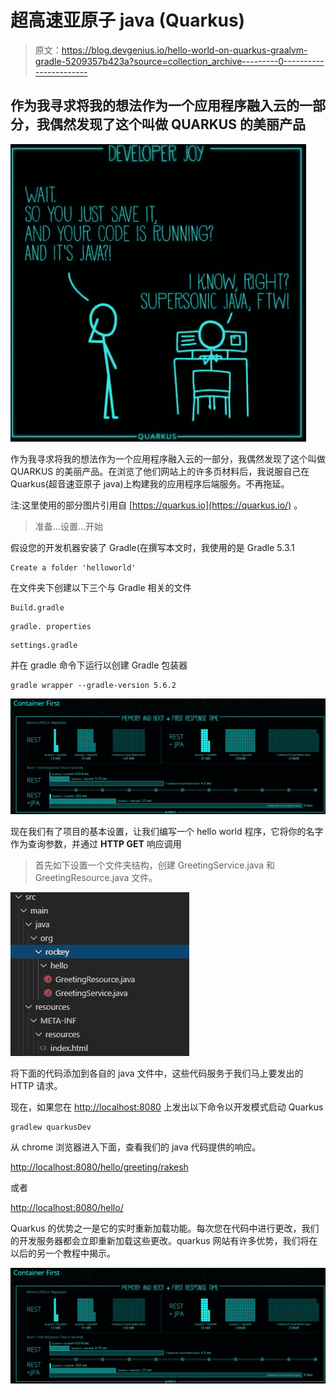 # 超高速亚原子 java (Quarkus)

> 原文：<https://blog.devgenius.io/hello-world-on-quarkus-graalvm-gradle-5209357b423a?source=collection_archive---------0----------------------->

## 作为我寻求将我的想法作为一个应用程序融入云的一部分，我偶然发现了这个叫做 QUARKUS 的美丽产品

![](img/714c45c693fbe611e71cfdb30bad7e9c.png)

作为我寻求将我的想法作为一个应用程序融入云的一部分，我偶然发现了这个叫做 QUARKUS 的美丽产品。在浏览了他们网站上的许多页材料后，我说服自己在 Quarkus(超音速亚原子 java)上构建我的应用程序后端服务。不再拖延。

注:这里使用的部分图片引用自 [https://quarkus.io](https://quarkus.io/) 。

> 准备…设置…开始

假设您的开发机器安装了 Gradle(在撰写本文时，我使用的是 Gradle 5.3.1

```
Create a folder 'helloworld'
```

在文件夹下创建以下三个与 Gradle 相关的文件

```
Build.gradle
```

```
gradle. properties
```

```
settings.gradle
```

并在 gradle 命令下运行以创建 Gradle 包装器

```
gradle wrapper --gradle-version 5.6.2
```

![](img/f57271ac65f1969d6986f7cce34e531e.png)

现在我们有了项目的基本设置，让我们编写一个 hello world 程序，它将你的名字作为查询参数，并通过 **HTTP GET** 响应调用

> 首先如下设置一个文件夹结构，创建 GreetingService.java 和 GreetingResource.java 文件。

![](img/08a4729d1933c6bdd9508aeabbb1cbce.png)

将下面的代码添加到各自的 java 文件中，这些代码服务于我们马上要发出的 HTTP 请求。

现在，如果您在 [http://localhost:8080](http://localhost:8080/hello/greeting/rakesh) 上发出以下命令以开发模式启动 Quarkus

```
gradlew quarkusDev
```

从 chrome 浏览器进入下面，查看我们的 java 代码提供的响应。

[http://localhost:8080/hello/greeting/rakesh](http://localhost:8080/hello/greeting/rakesh)

或者

[http://localhost:8080/hello/](http://localhost:8080/hello/greeting/rakesh)

Quarkus 的优势之一是它的实时重新加载功能。每次您在代码中进行更改，我们的开发服务器都会立即重新加载这些更改。quarkus 网站有许多优势，我们将在以后的另一个教程中揭示。

![](img/f57271ac65f1969d6986f7cce34e531e.png)